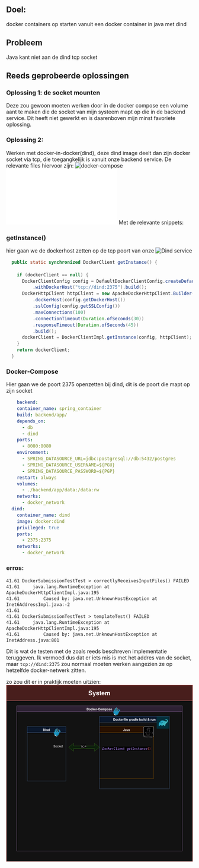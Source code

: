 ## Doel: 
docker containers op starten vanuit een docker container in java met dind 

## Probleem
Java kant niet aan de dind tcp socket

## Reeds geprobeerde oplossingen
### Oplossing 1: de socket mounten
Deze zou gewoon moeten werken door in de docker compose een volume aant te maken die de socket van mijn systeem mapt op die in de backend service. Dit heeft niet gewerkt en is daarenboven mijn minst favoriete oplossing.

### Oplossing 2:
Werken met docker-in-docker(dind), deze dind image deelt dan zijn docker socket via tcp, die toegangkelijk is vanuit onze backend service.
De relevante files hiervoor zijn:
![docker-compose](docker-compose.yaml)
![DockerCLientInstance](backend/app/src/main/java/com/ugent/pidgeon/util/DockerClientInstance.java)
Met de relevante snippets:

### getInstance()
hier gaan we de dockerhost zetten op de tcp poort van onze ![Dind](https://hub.docker.com/layers/library/docker/dind/images/sha256-f95f0b3931e90bd65ec7542af140f72371f65dad1044e325ff04016e34db3b96?context=explore) service
```java
  public static synchronized DockerClient getInstance() {

    if (dockerClient == null) {
      DockerClientConfig config = DefaultDockerClientConfig.createDefaultConfigBuilder()
          .withDockerHost("tcp://dind:2375").build();
      DockerHttpClient httpClient = new ApacheDockerHttpClient.Builder()
          .dockerHost(config.getDockerHost())
          .sslConfig(config.getSSLConfig())
          .maxConnections(100)
          .connectionTimeout(Duration.ofSeconds(30))
          .responseTimeout(Duration.ofSeconds(45))
          .build();
      dockerClient = DockerClientImpl.getInstance(config, httpClient);
    }
    return dockerClient;
  }
```
### Docker-Compose
Hier gaan we de poort 2375 openzetten bij dind, dit is de poort die mapt op zijn socket
```yaml
    backend:
    container_name: spring_container
    build: backend/app/
    depends_on:
      - db
      - dind
    ports:
      - 8080:8080
    environment:
      - SPRING_DATASOURCE_URL=jdbc:postgresql://db:5432/postgres
      - SPRING_DATASOURCE_USERNAME=${PGU}
      - SPRING_DATASOURCE_PASSWORD=${PGP}
    restart: always
    volumes:
      - ./backend/app/data:/data:rw
    networks:
      - docker_network
  dind:
    container_name: dind
    image: docker:dind
    privileged: true
    ports:
      - 2375:2375
    networks:
      - docker_network
```
### erros:
```
41.61 DockerSubmissionTestTest > correctlyReceivesInputFiles() FAILED
41.61     java.lang.RuntimeException at ApacheDockerHttpClientImpl.java:195
41.61         Caused by: java.net.UnknownHostException at Inet6AddressImpl.java:-2
41.61 
41.61 DockerSubmissionTestTest > templateTest() FAILED
41.61     java.lang.RuntimeException at ApacheDockerHttpClientImpl.java:195
41.61         Caused by: java.net.UnknownHostException at InetAddress.java:801
```
Dit is wat de testen met de zoals reeds beschreven implementatie teruggeven.
Ik vermoed dus dat er iets mis is met het addres van de socket, maar `tcp://dind:2375` zou normaal moeten werken aangezien ze op hetzelfde docker-netwerk zitten.

zo zou dit er in praktijk moeten uitzien:
![dind chart](dind-chart.png)


